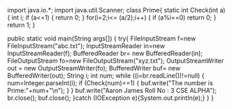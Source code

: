 import java.io.*;
import java.util.Scanner;
class Prime{
static int Check(int a)
{
int i;
if (a<=1)
{
return 0;
}
for(i=2;i<= (a/2);i++)
{
if (a%i==0)
return 0;
}
return 1;
}

public static void main(String args[])
{
try{
FileInputStream f=new FileInputStream("abc.txt");
InputStreamReader in=new InputStreamReader(f);
BufferedReader br= new BufferedReader(in);
FileOutputStream fo=new FileOutputStream("xyz.txt");
OutputStreamWriter out = new OutputStreamWriter(fo);
BufferedWriter buf= new BufferedWriter(out);
String i;
int num;
while ((i=br.readLine())!=null)
{
num=Integer.parseInt(i);
if (Check(num)==1)
{
buf.write("The number is Prime:"+num+"\n");
}
}
buf.write("Aaron James  Roll No : 3 CSE ALPHA");
br.close();
buf.close();
}catch (IOException e){System.out.println(e);}
}
}
